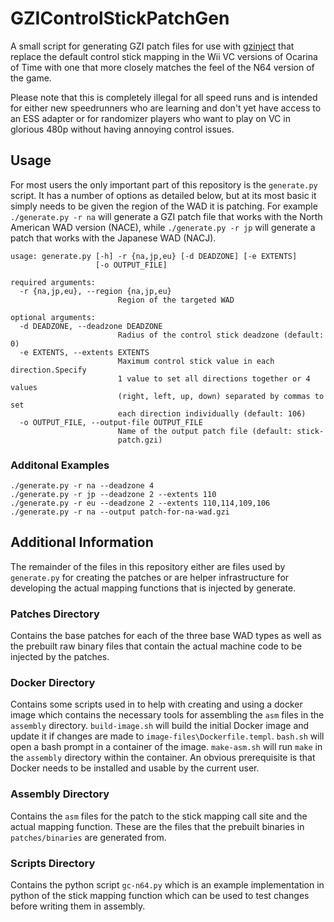 # GZIControlStickPatchGen

A small script for generating GZI patch files for use with [gzinject](https://github.com/krimtonz/gzinject) that replace the default control stick mapping in the Wii VC versions of Ocarina of Time with one that more closely matches the feel of the N64 version of the game. 

Please note that this is completely illegal for all speed runs and is intended for either new speedrunners who are learning and don't yet have access to an ESS adapter or for randomizer players who want to play on VC in glorious 480p without having annoying control issues.

## Usage

For most users the only important part of this repository is the `generate.py` script. It has a number of options as detailed below, but at its most basic it simply needs to be given the region of the WAD it is patching. For example `./generate.py -r na` will generate a GZI patch file that works with the North American WAD version (NACE), while `./generate.py -r jp` will generate a patch that works with the Japanese WAD (NACJ).

```
usage: generate.py [-h] -r {na,jp,eu} [-d DEADZONE] [-e EXTENTS]
                   [-o OUTPUT_FILE]

required arguments:
  -r {na,jp,eu}, --region {na,jp,eu}
                        Region of the targeted WAD

optional arguments:
  -d DEADZONE, --deadzone DEADZONE
                        Radius of the control stick deadzone (default: 0)
  -e EXTENTS, --extents EXTENTS
                        Maximum control stick value in each direction.Specify
                        1 value to set all directions together or 4 values
                        (right, left, up, down) separated by commas to set
                        each direction individually (default: 106)
  -o OUTPUT_FILE, --output-file OUTPUT_FILE
                        Name of the output patch file (default: stick-
                        patch.gzi)
```

### Additonal Examples

`./generate.py -r na --deadzone 4`  
`./generate.py -r jp --deadzone 2 --extents 110`  
`./generate.py -r eu --deadzone 2 --extents 110,114,109,106`  
`./generate.py -r na --output patch-for-na-wad.gzi`

## Additional Information

The remainder of the files in this repository either are files used by `generate.py` for creating the patches or are helper infrastructure for developing the actual mapping functions that is injected by generate.

### Patches Directory

Contains the base patches for each of the three base WAD types as well as the prebuilt raw binary files that contain the actual machine code to be injected by the patches.

### Docker Directory

Contains some scripts used in to help with creating and using a docker image which contains the necessary tools for assembling the `asm` files in the `assembly` directory. `build-image.sh` will build the initial Docker image and update it if changes are made to `image-files\Dockerfile.templ`. `bash.sh` will open a bash prompt in a container of the image. `make-asm.sh` will run `make` in the `assembly` directory within the container. An obvious prerequisite is that Docker needs to be installed and usable by the current user.

### Assembly Directory

Contains the `asm` files for the patch to the stick mapping call site and the actual mapping function. These are the files that the prebuilt binaries in `patches/binaries` are generated from.

### Scripts Directory

Contains the python script `gc-n64.py` which is an example implementation in python of the stick mapping function which can be used to test changes before writing them in assembly.